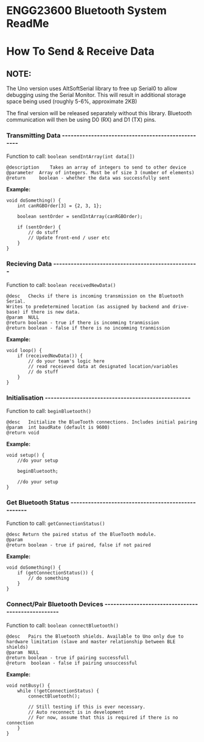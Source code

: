 

# ENGG23600 Bluetooth System ReadMe
# How To Send & Receive Data

## NOTE:
The Uno version uses AltSoftSerial library to free up Serial0 to allow debugging using 
the Serial Monitor. This will result in additional storage space being used (roughly 5-6%, 
approximate 2KB)

The final version will be released separately without this library. Bluetooth communication
will then be using D0 (RX) and D1 (TX) pins.


### Transmitting Data	--------------------------------------------------
Function to call: `boolean sendIntArray(int data[])`

```
@description	Takes an array of integers to send to other device
@parameter	Array of integers. Must be of size 3 (number of elements)
@return 	boolean - whether the data was successfully sent
```


**Example:**
```
void doSomething() {
	int canRGBOrder[3] = {2, 3, 1};
	
	boolean sentOrder = sendIntArray(canRGBOrder);
	
	if (sentOrder) {
		// do stuff
		// Update front-end / user etc
	}
}
```




### Recieving Data	--------------------------------------------------
Function to call: `boolean receivedNewData()`

```
@desc	Checks if there is incoming transmission on the Bluetooth Serial. 
Writes to predetermined location (as assigned by backend and drive-base) if there is new data.
@param	NULL
@return	boolean - true if there is incomming tranmission
@return	boolean - false if there is no incomming tranmission
```

**Example:**
```
void loop() {
	if (receivedNewData()) {
		// do your team's logic here
		// read receieved data at designated location/variables
		// do stuff
	}
}
```


### Initialisation 	--------------------------------------------------

Function to call: `beginBluetooth()`

```
@desc	Initialize the BlueTooth connections. Includes initial pairing
@param	int baudRate (default is 9600)
@return	void
```

**Example:**
```
void setup() {
	//do your setup
	
	beginBluetooth;
	
	//do your setup
}
```

### Get Bluetooth Status --------------------------------------------------

Function to call: `getConnectionStatus()`

```
@desc Return the paired status of the BlueTooth module.
@param
@return boolean - true if paired, false if not paired
```

**Example:**
```
void doSomething() {
	if (getConnectionStatus()) {		
		// do something
	}
}
```


### Connect/Pair Bluetooth Devices --------------------------------------------------

Function to call: `boolean connectBluetooth()`

```
@desc	Pairs the Bluetooth shields. Available to Uno only due to hardware limitation (slave and master relationship between BLE shields)
@param	NULL
@return	boolean - true if pairing successfull
@return	 boolean - false if pairing unsuccessful
```

**Example:**
```
void notBusy() {
	while (!getConnectionStatus) {
		connectBluetooth();
		
		// Still testing if this is ever necessary.
		// Auto reconnect is in development
		// For now, assume that this is required if there is no connection
	}
}
```
